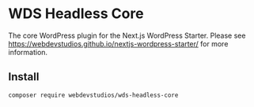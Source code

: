# WDS Headless Core

The core WordPress plugin for the Next.js WordPress Starter. Please see <https://webdevstudios.github.io/nextjs-wordpress-starter/> for more information.

## Install

```bash
composer require webdevstudios/wds-headless-core
```
